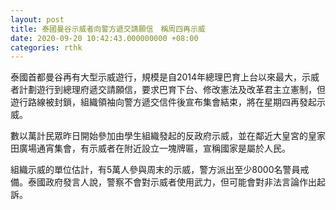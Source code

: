 ```yaml
---
layout: post
title: 泰國曼谷示威者向警方遞交請願信　稱周四再示威
date: 2020-09-20 10:42:43.000000000 +08:00
categories: rthk
---
```


泰國首都曼谷再有大型示威遊行，規模是自2014年總理巴育上台以來最大，示威者計劃遊行到總理府遞交請願信，要求巴育下台、修改憲法及改革君主立憲制，但遊行路線被封鎖，組織領袖向警方遞交信件後宣布集會結束，將在星期四再發起示威。

數以萬計民眾昨日開始參加由學生組織發起的反政府示威，並在鄰近大皇宮的皇家田廣場通宵集會，有示威者在附近設立一塊牌匾，宣稱國家是屬於人民。

組織示威的單位估計，有5萬人參與周末的示威，警方派出至少8000名警員戒備。泰國政府發言人說，警察不會對示威者使用武力，但可能會對非法言論作出起訴。
